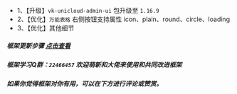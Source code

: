 * 1、【升级】`vk-unicloud-admin-ui` 包升级至 `1.16.9`
* 2、【优化】`万能表格` 右侧按钮支持属性 icon、plain、round、circle、loading
* 3、【优化】其他细节

##### 框架更新步骤 [点击查看](https://vkdoc.fsq.pub/admin/1/update.html)
##### 框架学习Q群：`22466457` 欢迎萌新和大佬来使用和共同改进框架
##### 如果你觉得框架对你有用，可以在下方进行评论或赞赏。
